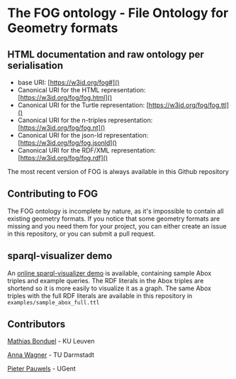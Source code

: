 # The FOG ontology - File Ontology for Geometry formats

## HTML documentation and raw ontology per serialisation

* base URI: [https://w3id.org/fog#]()
* Canonical URI for the HTML representation: [https://w3id.org/fog/fog.html]()
* Canonical URI for the Turtle representation: [https://w3id.org/fog/fog.ttl]()
* Canonical URI for the n-triples representation: [https://w3id.org/fog/fog.nt]()
* Canonical URI for the json-ld representation: [https://w3id.org/fog/fog.jsonld]()
* Canonical URI for the RDF/XML representation: [https://w3id.org/fog/fog.rdf]()

The most recent version of FOG is always available in this Github repository

## Contributing to FOG

The FOG ontology is incomplete by nature, as it's impossible to contain all existing geometry formats. If you notice that some geometry formats are missing and you need them for your project, you can either create an issue in this repository, or you can submit a pull request.

## sparql-visualizer demo

An [online sparql-visualizer demo](https://madsholten.github.io/sparql-visualizer/?file=https:%2F%2Fwww.dropbox.com%2Fs%2Fbch9flrxoskw29v%2Ffog-demo.json) is available, containing sample Abox triples and example queries. The RDF literals in the Abox triples are shortend so it is more easily to visualize it as a graph. The same Abox triples with the full RDF literals are available in this repository in `examples/sample_abox_full.ttl`

## Contributors

[Mathias Bonduel](https://github.com/mathib) - KU Leuven

[Anna Wagner](https://github.com/AnnaWagner) - TU Darmstadt

[Pieter Pauwels](https://github.com/pipauwel) - UGent
